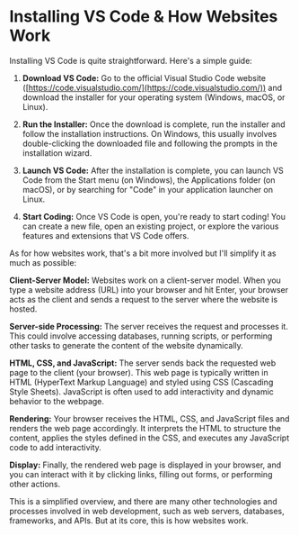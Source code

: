 # Installing VS Code & How Websites Work

Installing VS Code is quite straightforward. Here's a simple guide:

1. **Download VS Code:** Go to the official Visual Studio Code website ([https://code.visualstudio.com/](https://code.visualstudio.com/)) and download the installer for your operating system (Windows, macOS, or Linux).
   
2. **Run the Installer:** Once the download is complete, run the installer and follow the installation instructions. On Windows, this usually involves double-clicking the downloaded file and following the prompts in the installation wizard.
   
3. **Launch VS Code:** After the installation is complete, you can launch VS Code from the Start menu (on Windows), the Applications folder (on macOS), or by searching for "Code" in your application launcher on Linux.
   
4. **Start Coding:** Once VS Code is open, you're ready to start coding! You can create a new file, open an existing project, or explore the various features and extensions that VS Code offers.

As for how websites work, that's a bit more involved but I'll simplify it as much as possible:

**Client-Server Model:** Websites work on a client-server model. When you type a website address (URL) into your browser and hit Enter, your browser acts as the client and sends a request to the server where the website is hosted.

**Server-side Processing:** The server receives the request and processes it. This could involve accessing databases, running scripts, or performing other tasks to generate the content of the website dynamically.

**HTML, CSS, and JavaScript:** The server sends back the requested web page to the client (your browser). This web page is typically written in HTML (HyperText Markup Language) and styled using CSS (Cascading Style Sheets). JavaScript is often used to add interactivity and dynamic behavior to the webpage.

**Rendering:** Your browser receives the HTML, CSS, and JavaScript files and renders the web page accordingly. It interprets the HTML to structure the content, applies the styles defined in the CSS, and executes any JavaScript code to add interactivity.

**Display:** Finally, the rendered web page is displayed in your browser, and you can interact with it by clicking links, filling out forms, or performing other actions.

This is a simplified overview, and there are many other technologies and processes involved in web development, such as web servers, databases, frameworks, and APIs. But at its core, this is how websites work.
